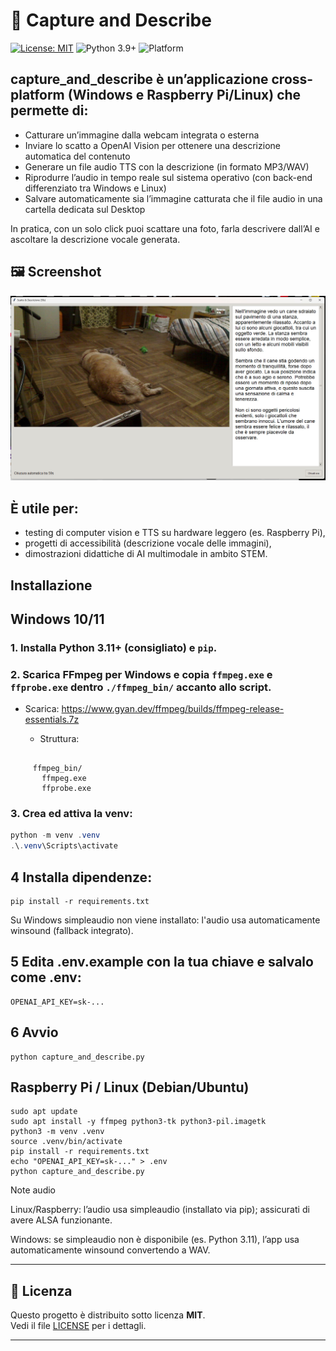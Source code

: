 # 🤖 Capture and Describe
[![License: MIT](https://img.shields.io/badge/License-MIT-yellow.svg)](LICENSE)
![Python 3.9+](https://img.shields.io/badge/python-3.9%2B-blue)
![Platform](https://img.shields.io/badge/platform-Linux%20%7C%20Windows%20%7C%20RaspberryPi-lightgrey)

## capture_and_describe è un’applicazione cross-platform (Windows e Raspberry Pi/Linux) che permette di:

- Catturare un’immagine dalla webcam integrata o esterna
- Inviare lo scatto a OpenAI Vision per ottenere una descrizione automatica del contenuto
- Generare un file audio TTS con la descrizione (in formato MP3/WAV)
- Riprodurre l’audio in tempo reale sul sistema operativo (con back-end differenziato tra Windows e Linux)
- Salvare automaticamente sia l’immagine catturata che il file audio in una cartella dedicata sul Desktop

In pratica, con un solo click puoi scattare una foto, farla descrivere dall’AI e ascoltare la descrizione vocale generata.

## 🖼️ Screenshot

![capture_adn_describe](Screenshot.jpg)


## È utile per:

- testing di computer vision e TTS su hardware leggero (es. Raspberry Pi),
- progetti di accessibilità (descrizione vocale delle immagini),
- dimostrazioni didattiche di AI multimodale in ambito STEM.

## Installazione

## Windows 10/11
### 1. Installa Python 3.11+ (consigliato) e `pip`.
### 2. Scarica **FFmpeg per Windows** e copia `ffmpeg.exe` e `ffprobe.exe` dentro `./ffmpeg_bin/` accanto allo script.

- Scarica: https://www.gyan.dev/ffmpeg/builds/ffmpeg-release-essentials.7z


   - Struttura:
```
     
     ffmpeg_bin/
       ffmpeg.exe
       ffprobe.exe

```
     


### 3. Crea ed attiva la venv:
   ```powershell
   python -m venv .venv
   .\.venv\Scripts\activate
   
   ```
## 4 Installa dipendenze:

```
pip install -r requirements.txt
```

Su Windows simpleaudio non viene installato: l'audio usa automaticamente winsound (fallback integrato).

## 5 Edita .env.example con la tua chiave e salvalo come .env:
```
OPENAI_API_KEY=sk-...

```

## 6 Avvio
```
python capture_and_describe.py

```


## Raspberry Pi / Linux (Debian/Ubuntu)
```
sudo apt update
sudo apt install -y ffmpeg python3-tk python3-pil.imagetk
python3 -m venv .venv
source .venv/bin/activate
pip install -r requirements.txt
echo "OPENAI_API_KEY=sk-..." > .env
python capture_and_describe.py
```

Note audio

Linux/Raspberry: l’audio usa simpleaudio (installato via pip); assicurati di avere ALSA funzionante.

Windows: se simpleaudio non è disponibile (es. Python 3.11), l’app usa automaticamente winsound convertendo a WAV.

---

## 📜 Licenza

Questo progetto è distribuito sotto licenza **MIT**.  
Vedi il file [LICENSE](LICENSE) per i dettagli.

---


